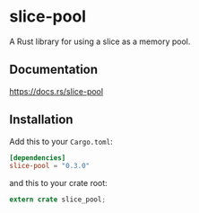 slice-pool
======

A Rust library for using a slice as a memory pool.

## Documentation

https://docs.rs/slice-pool

## Installation

Add this to your `Cargo.toml`:

```toml
[dependencies]
slice-pool = "0.3.0"
```

and this to your crate root:

```rust
extern crate slice_pool;
```